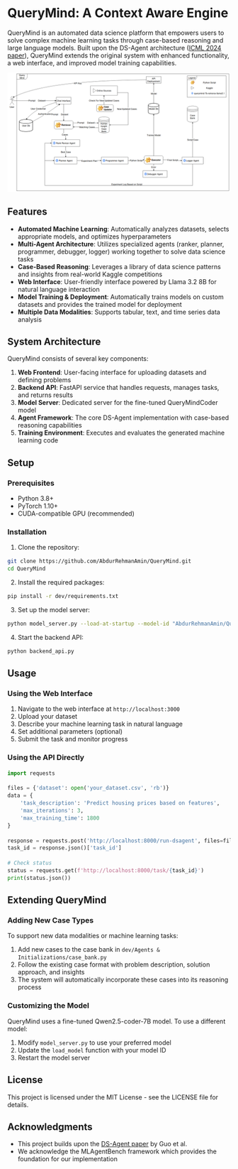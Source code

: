 # QueryMind: A Context Aware Engine

QueryMind is an automated data science platform that empowers users to solve complex machine learning tasks through case-based reasoning and large language models. Built upon the DS-Agent architecture ([ICML 2024 paper](https://arxiv.org/abs/2402.17453)), QueryMind extends the original system with enhanced functionality, a web interface, and improved model training capabilities.

![System Architecture](figures/SystemArch.png)

## Features

- **Automated Machine Learning**: Automatically analyzes datasets, selects appropriate models, and optimizes hyperparameters
- **Multi-Agent Architecture**: Utilizes specialized agents (ranker, planner, programmer, debugger, logger) working together to solve data science tasks
- **Case-Based Reasoning**: Leverages a library of data science patterns and insights from real-world Kaggle competitions
- **Web Interface**: User-friendly interface powered by Llama 3.2 8B for natural language interaction
- **Model Training & Deployment**: Automatically trains models on custom datasets and provides the trained model for deployment
- **Multiple Data Modalities**: Supports tabular, text, and time series data analysis

## System Architecture

QueryMind consists of several key components:

1. **Web Frontend**: User-facing interface for uploading datasets and defining problems
2. **Backend API**: FastAPI service that handles requests, manages tasks, and returns results
3. **Model Server**: Dedicated server for the fine-tuned QueryMindCoder model
4. **Agent Framework**: The core DS-Agent implementation with case-based reasoning capabilities
5. **Training Environment**: Executes and evaluates the generated machine learning code

## Setup

### Prerequisites

- Python 3.8+
- PyTorch 1.10+
- CUDA-compatible GPU (recommended)

### Installation

1. Clone the repository:
```bash
git clone https://github.com/AbdurRehmanAmin/QueryMind.git
cd QueryMind
```

2. Install the required packages:
```bash
pip install -r dev/requirements.txt
```

3. Set up the model server:
```bash
python model_server.py --load-at-startup --model-id "AbdurRehmanAmin/QueryMindCoder"
```

4. Start the backend API:
```bash
python backend_api.py
```

## Usage

### Using the Web Interface

1. Navigate to the web interface at `http://localhost:3000`
2. Upload your dataset
3. Describe your machine learning task in natural language
4. Set additional parameters (optional)
5. Submit the task and monitor progress

### Using the API Directly

```python
import requests

files = {'dataset': open('your_dataset.csv', 'rb')}
data = {
    'task_description': 'Predict housing prices based on features',
    'max_iterations': 3,
    'max_training_time': 1800
}

response = requests.post('http://localhost:8000/run-dsagent', files=files, data=data)
task_id = response.json()['task_id']

# Check status
status = requests.get(f'http://localhost:8000/task/{task_id}')
print(status.json())
```

## Extending QueryMind

### Adding New Case Types

To support new data modalities or machine learning tasks:

1. Add new cases to the case bank in `dev/Agents & Initializations/case_bank.py`
2. Follow the existing case format with problem description, solution approach, and insights
3. The system will automatically incorporate these cases into its reasoning process

### Customizing the Model

QueryMind uses a fine-tuned Qwen2.5-coder-7B model. To use a different model:

1. Modify `model_server.py` to use your preferred model
2. Update the `load_model` function with your model ID
3. Restart the model server

## License

This project is licensed under the MIT License - see the LICENSE file for details.

## Acknowledgments

- This project builds upon the [DS-Agent paper](https://arxiv.org/abs/2402.17453) by Guo et al.
- We acknowledge the MLAgentBench framework which provides the foundation for our implementation

